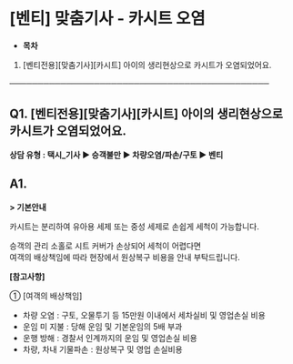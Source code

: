 # [벤티] 맞춤기사 - 카시트 오염

* **목차**

1. [벤티전용][맞춤기사][카시트] 아이의 생리현상으로 카시트가 오염되었어요.

──────────────────────────────────────────────

**Q1. [벤티전용][맞춤기사][카시트] 아이의 생리현상으로 카시트가 오염되었어요.**
-------------------------------------------------

**상담 유형 : 택시\_기사 **▶** 승객불만 **▶** 차량오염/파손/구토 **▶** **벤티****

**A1.**
-------

**> 기본안내**

카시트는 분리하여 유아용 세제 또는 중성 세제로 손쉽게 세척이 가능합니다.

승객의 관리 소홀로 시트 커버가 손상되어 세척이 어렵다면   
여객의 배상책임에 따라 현장에서 원상복구 비용을 안내 부탁드립니다.

**[참고사항]**

① [여객의 배상책임]

* 차량 오염 : 구토, 오물투기 등 15만원 이내에서 세차실비 및 영업손실 비용
* 운임 미 지불 : 당해 운임 및 기본운임의 5배 부과
* 운행 방해 : 경찰서 인계까지의 운임 및 영업손실 비용
* 차량, 차내 기물파손 : 원상복구 및 영업 손실비용